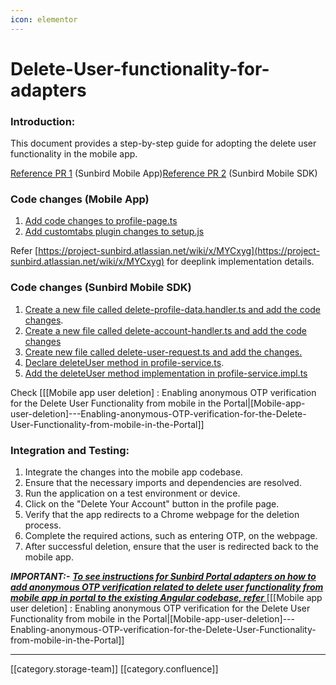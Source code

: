```yaml
---
icon: elementor
---
```


# Delete-User-functionality-for-adapters

### Introduction:

This document provides a step-by-step guide for adopting the delete user functionality in the mobile app.

[Reference PR 1](https://github.com/Sunbird-Ed/SunbirdEd-mobile-app/pull/3566) (Sunbird Mobile App)[Reference PR 2](https://github.com/Sunbird-Ed/sunbird-mobile-sdk/pull/824) (Sunbird Mobile SDK)

### Code changes (Mobile App)

1. [Add code changes to profile-page.ts](https://github.com/Sunbird-Ed/SunbirdEd-mobile-app/blob/release-7.0.0/src/app/profile/profile.page.ts)
2. [Add customtabs plugin changes to setup.js](https://github.com/Sunbird-Ed/SunbirdEd-mobile-app/blob/release-7.0.0/src/\_\_tests\_\_/setup.js)

Refer [https://project-sunbird.atlassian.net/wiki/x/MYCxyg](https://project-sunbird.atlassian.net/wiki/x/MYCxyg) for deeplink implementation details.

### Code changes (Sunbird Mobile SDK)

1. [Create a new file called delete-profile-data.handler.ts and add the code changes](https://github.com/Sunbird-Ed/sunbird-mobile-sdk/blob/release-7.0.0/src/profile/handler/delete-profile-data.handler.ts).
2. [Create a new file called delete-account-handler.ts and add the code changes](https://github.com/Sunbird-Ed/sunbird-mobile-sdk/blob/release-7.0.0\_bmgs/src/profile/handler/delete-account-handler.ts)
3. [Create new file called delete-user-request.ts and add the changes.](https://github.com/Sunbird-Ed/sunbird-mobile-sdk/blob/release-7.0.0\_bmgs/src/profile/def/delete-user-request.ts)
4. [Declare deleteUser method in profile-service.ts](https://github.com/Sunbird-Ed/sunbird-mobile-sdk/blob/release-7.0.0\_bmgs/src/profile/def/profile-service.ts).
5. [Add the deleteUser method implementation in profile-service.impl.ts](https://github.com/Sunbird-Ed/sunbird-mobile-sdk/blob/release-7.0.0\_bmgs/src/profile/impl/profile-service-impl.ts)

Check \[\[\[Mobile app user deletion] : Enabling anonymous OTP verification for the Delete User Functionality from mobile in the Portal|\[Mobile-app-user-deletion]---Enabling-anonymous-OTP-verification-for-the-Delete-User-Functionality-from-mobile-in-the-Portal]]

### Integration and Testing:

1. Integrate the changes into the mobile app codebase.
2. Ensure that the necessary imports and dependencies are resolved.
3. Run the application on a test environment or device.
4. Click on the "Delete Your Account" button in the profile page.
5. Verify that the app redirects to a Chrome webpage for the deletion process.
6. Complete the required actions, such as entering OTP, on the webpage.
7. After successful deletion, ensure that the user is redirected back to the mobile app.

_**IMPORTANT:-**_ [_**To see instructions for Sunbird Portal adapters on how to add anonymous OTP verification related to delete user functionality from mobile app in portal to the existing Angular codebase, refer**_ ](https://project-sunbird.atlassian.net/browse/ED-4261)\[\[\[Mobile app user deletion] : Enabling anonymous OTP verification for the Delete User Functionality from mobile in the Portal|\[Mobile-app-user-deletion]---Enabling-anonymous-OTP-verification-for-the-Delete-User-Functionality-from-mobile-in-the-Portal]]

***

\[\[category.storage-team]] \[\[category.confluence]]
